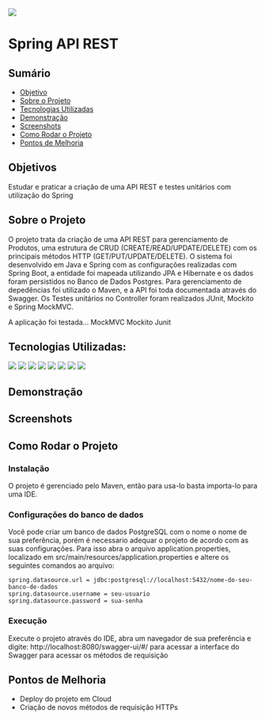 <img src="https://img.shields.io/badge/STATUS-EM%20DESENVOLVIMENTO-yellow"/>

<h1>Spring API REST</h1>

<h2>Sumário</h2>
<ul>
 <li><a href="#objetivo">Objetivo</a></li> 
 <li><a href="#sobre-o-projeto">Sobre o Projeto</a></li>
 <li><a href="#tecnologias-utilizadas">Tecnologias Utilizadas</a></li>
 <li><a href="#demonstracao">Demonstração</a></li> 
 <li><a href="#screenshots">Screenshots</a></li> 
 <li><a href="#como-rodar-o-projeto">Como Rodar o Projeto</a></li>
 <li><a href="#pontos-de-melhoria">Pontos de Melhoria</a></li> 
</ul>

<h2 id="objetivos">Objetivos</h2>

<p>Estudar e praticar a criação de uma API REST e testes unitários com utilização do Spring</p>

<h2 id="sobre-o-projeto">Sobre o Projeto</h2>

<p>O projeto trata da criação de uma API REST para gerenciamento de Produtos, uma estrutura de CRUD (CREATE/READ/UPDATE/DELETE) com os principais métodos HTTP (GET/PUT/UPDATE/DELETE). O sistema foi desenvolvido em Java e Spring com as configurações realizadas com Spring Boot, a entidade foi mapeada utilizando JPA e Hibernate e os dados foram persistidos no Banco de Dados Postgres. Para gerenciamento de depedências foi utilizado o Maven, e a API foi toda documentada através do Swagger.
Os Testes unitários no Controller foram realizados JUnit, Mockito e Spring MockMVC.</p>



A aplicação foi testada... 
MockMVC
Mockito
Junit
</p>

<h2 id="tecnologias-utilizadas">Tecnologias Utilizadas:</h2>

<p>
   <img src="https://img.shields.io/badge/Java-ED8B00?style=for-the-badge&logo=java&logoColor=white"/>
   <img src="https://img.shields.io/badge/Spring-6DB33F?style=for-the-badge&logo=spring&logoColor=white"/>
   <img src="https://img.shields.io/badge/Spring_Boot-F2F4F9?style=for-the-badge&logo=spring-boot"/>
   <img src="https://img.shields.io/badge/Swagger-85EA2D?style=for-the-badge&logo=Swagger&logoColor=white"/>
   <img src="https://img.shields.io/badge/PostgreSQL-316192?style=for-the-badge&logo=postgresql&logoColor=white"/>
   <img src="https://img.shields.io/badge/Hibernate-59666C?style=for-the-badge&logo=Hibernate&logoColor=white"/>
   <img src="https://img.shields.io/badge/apache_maven-C71A36?style=for-the-badge&logo=apachemaven&logoColor=white"/>
   <img src="https://img.shields.io/badge/Junit5-25A162?style=for-the-badge&logo=junit5&logoColor=white"/>
</p>

<h2 id="demonstracao">Demonstração</h2>

<h2 id="screenshots">Screenshots</h2>

<h2 id="como-rodar-o-projeto">Como Rodar o Projeto</h2>

<h3>Instalação</h3>

<p>O projeto é gerenciado pelo Maven, então para usa-lo basta importa-lo para uma IDE.</p>

<h3>Configurações do banco de dados</h3>

<p>Você pode criar um banco de dados PostgreSQL com o nome o nome de sua preferência, porém é necessario adequar o projeto de acordo com as suas configurações. Para isso abra o arquivo application.properties, localizado em src/main/resources/application.properties e altere os seguintes comandos ao arquivo:</p>

```
spring.datasource.url = jdbc:postgresql://localhost:5432/nome-do-seu-banco-de-dados
spring.datasource.username = seu-usuario
spring.datasource.password = sua-senha
```
 

<h3>Execução</h3>

<p>Execute o projeto através do IDE, abra um navegador de sua preferência e digite: http://localhost:8080/swagger-ui/#/ para acessar a interface do Swagger para acessar os métodos de requisição</p>


<h2 id="pontos-de-melhoria">Pontos de Melhoria</h2>
<ul>
 <li>Deploy do projeto em Cloud</li>
 <li>Criação de novos métodos de requisição HTTPs</li>

